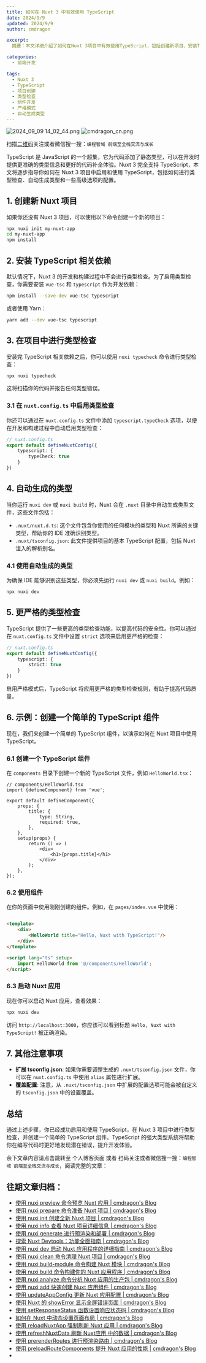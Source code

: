 ```yaml
---
title: 如何在 Nuxt 3 中有效使用 TypeScript
date: 2024/9/9
updated: 2024/9/9
author: cmdragon

excerpt:
  摘要：本文详细介绍了如何在Nuxt 3项目中有效使用TypeScript，包括创建新项目、安装TypeScript依赖、进行类型检查、配置自动类型检查、使用自动生成的类型文件、实现更严格的类型检查、创建及使用TypeScript组件等步骤，旨在提升开发效率和代码质量

categories:
  - 前端开发

tags:
  - Nuxt 3
  - TypeScript
  - 项目创建
  - 类型检查
  - 组件开发
  - 严格模式
  - 自动生成类型
---
```


<img src="https://static.cmdragon.cn/blog/images/2024_09_09 14_02_44.png@blog" title="2024_09_09 14_02_44.png" alt="2024_09_09 14_02_44.png"/>

<img src="https://static.cmdragon.cn/blog/images/cmdragon_cn.png" title="cmdragon_cn.png" alt="cmdragon_cn.png"/>


扫描[二维码](https://static.cmdragon.cn/blog/images/cmdragon_cn.png)关注或者微信搜一搜：`编程智域 前端至全栈交流与成长`

TypeScript 是 JavaScript 的一个超集，它为代码添加了静态类型，可以在开发时提供更准确的类型信息和更好的代码补全体验。Nuxt 3
完全支持 TypeScript，本文将逐步指导你如何在 Nuxt 3 项目中启用和使用 TypeScript，包括如何进行类型检查、自动生成类型和一些高级选项的配置。

## 1. 创建新 Nuxt 项目

如果你还没有 Nuxt 3 项目，可以使用以下命令创建一个新的项目：

```bash
npx nuxi init my-nuxt-app
cd my-nuxt-app
npm install
```

## 2. 安装 TypeScript 相关依赖

默认情况下，Nuxt 3 的开发和构建过程中不会进行类型检查。为了启用类型检查，你需要安装 `vue-tsc` 和 `typescript` 作为开发依赖：

```bash
npm install --save-dev vue-tsc typescript
```

或者使用 Yarn：

```bash
yarn add --dev vue-tsc typescript
```

## 3. 在项目中进行类型检查

安装完 TypeScript 相关依赖之后，你可以使用 `nuxi typecheck` 命令进行类型检查：

```bash
npx nuxi typecheck
```

这将扫描你的代码并报告任何类型错误。

### 3.1 在 `nuxt.config.ts` 中启用类型检查

你还可以通过在 `nuxt.config.ts` 文件中添加 `typescript.typeCheck` 选项，以便在开发和构建过程中自动启用类型检查：

```typescript
// nuxt.config.ts
export default defineNuxtConfig({
    typescript: {
        typeCheck: true
    }
})
```

## 4. 自动生成的类型

当你运行 `nuxi dev` 或 `nuxi build` 时，Nuxt 会在 `.nuxt` 目录中自动生成类型文件，这些文件包括：

- `.nuxt/nuxt.d.ts`: 这个文件包含你使用的任何模块的类型和 Nuxt 所需的关键类型，帮助你的 IDE 准确识别类型。
- `.nuxt/tsconfig.json`: 此文件提供项目的基本 TypeScript 配置，包括 Nuxt 注入的解析别名。

### 4.1 使用自动生成的类型

为确保 IDE 能够识别这些类型，你必须先运行 `nuxi dev` 或 `nuxi build`。例如：

```bash
npx nuxi dev
```

## 5. 更严格的类型检查

TypeScript 提供了一些更高的类型检查功能，以提高代码的安全性。你可以通过在 `nuxt.config.ts` 文件中设置 `strict`
选项来启用更严格的检查：

```typescript
// nuxt.config.ts
export default defineNuxtConfig({
    typescript: {
        strict: true
    }
})
```

启用严格模式后，TypeScript 将应用更严格的类型检查规则，有助于提高代码质量。

## 6. 示例：创建一个简单的 TypeScript 组件

现在，我们来创建一个简单的 TypeScript 组件，以演示如何在 Nuxt 项目中使用 TypeScript。

### 6.1 创建一个 TypeScript 组件

在 `components` 目录下创建一个新的 TypeScript 文件，例如 `HelloWorld.tsx`：

```tsx
// components/HelloWorld.tsx
import {defineComponent} from 'vue';

export default defineComponent({
    props: {
        title: {
            type: String,
            required: true,
        },
    },
    setup(props) {
        return () => (
            <div>
                <h1>{props.title}</h1>
            </div>
        );
    },
});
```

### 6.2 使用组件

在你的页面中使用刚刚创建的组件。例如，在 `pages/index.vue` 中使用：

```html

<template>
    <div>
        <HelloWorld title="Hello, Nuxt with TypeScript!"/>
    </div>
</template>

<script lang="ts" setup>
    import HelloWorld from '@/components/HelloWorld';
</script>
```

### 6.3 启动 Nuxt 应用

现在你可以启动 Nuxt 应用，查看效果：

```bash
npx nuxi dev
```

访问 `http://localhost:3000`，你应该可以看到标题 `Hello, Nuxt with TypeScript!` 被正确渲染。

## 7. 其他注意事项

- **扩展 tsconfig.json**: 如果你需要调整生成的 `.nuxt/tsconfig.json` 文件，你可以在 `nuxt.config.ts` 中使用 `alias`
  属性进行扩展。
- **覆盖配置**: 注意，从 `.nuxt/tsconfig.json` 中扩展的配置选项可能会被自定义的 `tsconfig.json` 中的设置覆盖。

## 总结

通过上述步骤，你已经成功启用和使用 TypeScript，在 Nuxt 3 项目中进行类型检查，并创建一个简单的 TypeScript 组件。TypeScript
的强大类型系统将帮助你在编写代码时更好地发现潜在错误，提升开发体验。

余下文章内容请点击跳转至 个人博客页面 或者 扫码关注或者微信搜一搜：`编程智域 前端至全栈交流与成长`，阅读完整的文章：

## 往期文章归档：

- [使用 nuxi preview 命令预览 Nuxt 应用 | cmdragon's Blog](https://blog.cmdragon.cn/posts/7f243ae60d60/)
- [使用 nuxi prepare 命令准备 Nuxt 项目 | cmdragon's Blog](https://blog.cmdragon.cn/posts/1df59c03194c/)
- [使用 nuxi init 创建全新 Nuxt 项目 | cmdragon's Blog](https://blog.cmdragon.cn/posts/25142fd0f7a7/)
- [使用 nuxi info 查看 Nuxt 项目详细信息 | cmdragon's Blog](https://blog.cmdragon.cn/posts/15f6f5b42fd0/)
- [使用 nuxi generate 进行预渲染和部署 | cmdragon's Blog](https://blog.cmdragon.cn/posts/ab02ca20e749/)
- [探索 Nuxt Devtools：功能全面指南 | cmdragon's Blog](https://blog.cmdragon.cn/posts/79fd8b17a254/)
- [使用 nuxi dev 启动 Nuxt 应用程序的详细指南 | cmdragon's Blog](https://blog.cmdragon.cn/posts/ef880861a974/)
- [使用 nuxi clean 命令清理 Nuxt 项目 | cmdragon's Blog](https://blog.cmdragon.cn/posts/e55433e2a415/)
- [使用 nuxi build-module 命令构建 Nuxt 模块 | cmdragon's Blog](https://blog.cmdragon.cn/posts/a9b4b6527399/)
- [使用 nuxi build 命令构建你的 Nuxt 应用程序 | cmdragon's Blog](https://blog.cmdragon.cn/posts/8d1953ced73e/)
- [使用 nuxi analyze 命令分析 Nuxt 应用的生产包 | cmdragon's Blog](https://blog.cmdragon.cn/posts/33e644a829be/)
- [使用 nuxi add 快速创建 Nuxt 应用组件 | cmdragon's Blog](https://blog.cmdragon.cn/posts/52ca85d04329/)
- [使用 updateAppConfig 更新 Nuxt 应用配置 | cmdragon's Blog](https://blog.cmdragon.cn/posts/17068dabc456/)
- [使用 Nuxt 的 showError 显示全屏错误页面 | cmdragon's Blog](https://blog.cmdragon.cn/posts/4f44ac49742b/)
- [使用 setResponseStatus 函数设置响应状态码 | cmdragon's Blog](https://blog.cmdragon.cn/posts/0e3e22c2447a/)
- [如何在 Nuxt 中动态设置页面布局 | cmdragon's Blog](https://blog.cmdragon.cn/posts/6168aad26848/)
- [使用 reloadNuxtApp 强制刷新 Nuxt 应用 | cmdragon's Blog](https://blog.cmdragon.cn/posts/c2c24219f5c0/)
- [使用 refreshNuxtData 刷新 Nuxt应用 中的数据 | cmdragon's Blog](https://blog.cmdragon.cn/posts/7696049934fb/)
- [使用 prerenderRoutes 进行预渲染路由 | cmdragon's Blog](https://blog.cmdragon.cn/posts/b28890e5d54d/)
- [使用 preloadRouteComponents 提升 Nuxt 应用的性能 | cmdragon's Blog](https://blog.cmdragon.cn/posts/851697425a66/)
-


